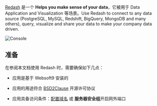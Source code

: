 [Redash](https://redash.io/) 是一个 **Helps you make sense of your data**，它被用于 Data Application and Visualization  等场景。Use Redash to connect to any data source (PostgreSQL, MySQL, Redshift, BigQuery, MongoDB and many others), query, visualize and share your data to make your company data driven.


![Console](https://libs.websoft9.com/Websoft9/DocsPicture/zh/redash/redash-gui-websoft9.png)


## 准备

在参阅本文档使用 Redash 时，需要确保如下几点：

- 应用是基于 Websoft9 安装的

- 应用的用途符合 [BSD2Clause](https://opensource.org/licenses/BSD-2-Clause) 开源许可协议

- 应用具备访问条件：[配置域名](./guide/appsetdomain) 或 **服务器安全组**开启网外端口
